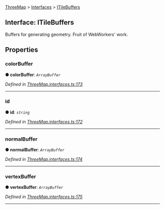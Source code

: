 [ThreeMap](api-readme.md) > [Interfaces](api-modules-interfaces.md) > [ITileBuffers](api-interfaces-interfaces.itilebuffers.md)



## Interface: ITileBuffers


Buffers for generating geometry. <bt>Fruit of WebWorkers' work.</bt>


## Properties
<a id="colorbuffer"></a>

###  colorBuffer

**●  colorBuffer**:  *`ArrayBuffer`* 

*Defined in [ThreeMap.interfaces.ts:173](https://github.com/areknawo/ThreeMap/blob/master/src/ThreeMap.interfaces.ts#L173)*





___

<a id="id"></a>

###  id

**●  id**:  *`string`* 

*Defined in [ThreeMap.interfaces.ts:172](https://github.com/areknawo/ThreeMap/blob/master/src/ThreeMap.interfaces.ts#L172)*





___

<a id="normalbuffer"></a>

###  normalBuffer

**●  normalBuffer**:  *`ArrayBuffer`* 

*Defined in [ThreeMap.interfaces.ts:174](https://github.com/areknawo/ThreeMap/blob/master/src/ThreeMap.interfaces.ts#L174)*





___

<a id="vertexbuffer"></a>

###  vertexBuffer

**●  vertexBuffer**:  *`ArrayBuffer`* 

*Defined in [ThreeMap.interfaces.ts:175](https://github.com/areknawo/ThreeMap/blob/master/src/ThreeMap.interfaces.ts#L175)*





___


